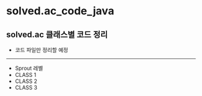 # solved.ac_code_java
solved.ac 클래스별 코드 정리
---
- 코드 파일만 정리할 예정
---
- Sprout 레벨
- CLASS 1
- CLASS 2
- CLASS 3
